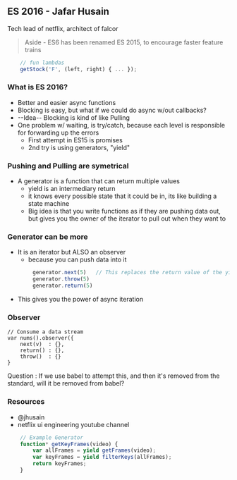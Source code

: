 ## ES 2016 - Jafar Husain
Tech lead of netflix, architect of falcor

> Aside - ES6 has been renamed ES 2015, to encourage faster feature trains

```js
    // fun lambdas
    getStock('F', (left, right) { ... });
```

### What is ES 2016?
 * Better and easier async functions
 * Blocking is easy, but what if we could do async w/out callbacks?
 * --Idea-- Blocking is kind of like Pulling
 * One problem w/ waiting, is try/catch, because each level is responsible for forwarding up the errors
    - First attempt in ES15 is promises
    - 2nd try is using generators, "yield"

### Pushing and Pulling are symetrical
 * A generator is a function that can return multiple values
    - yield is an intermediary return
    - it knows every possible state that it could be in, its like building a state machine
    - Big idea is that you write functions as if they are pushing data out, but gives you the owner of the iterator
        to pull out when they want to

### Generator can be more
* It is an iterator but ALSO an observer
    - because you can push data into it
    
```js
        generator.next(5)   // This replaces the return value of the yielded method
        generator.throw(5)
        generator.return(5)
```

* This gives you the power of async iteration


### Observer
    // Consume a data stream
    var nums().observer({
        next(v)  : {},
        return() : {},
        throw()  : {}
    }
    
Question : If we use babel to attempt this, and then it's removed from the standard, will it be removed from babel?


### Resources
 * @jhusain
 * netflix ui engineering youtube channel

```js
    // Example Generator
    function* getKeyFrames(video) {
        var allFrames = yield getFrames(video);
        var keyFrames = yield filterKeys(allFrames);
        return keyFrames;
    }
```
